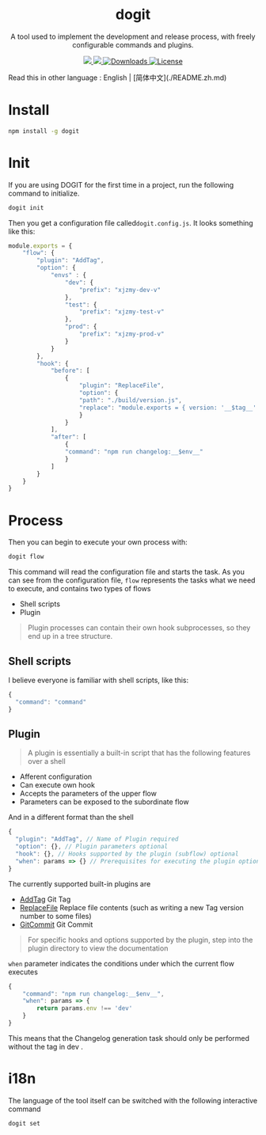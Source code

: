 <h1 align="center">dogit</h1>

<p align="center">A tool used to implement the development and release process, with freely configurable commands and plugins.</p>

<p align="center">
    <a href="https://www.npmjs.com/package/dogit">
        <img src="https://img.shields.io/npm/v/dogit.svg" />
    </a>
    <a href="https://www.npmjs.com/package/dogit">
        <img src="https://img.shields.io/npm/dt/dogit.svg" >
    </a>
    <a href="https://www.npmjs.com/package/dogit">
        <img src="https://img.shields.io/npm/dm/dogit.svg" alt="Downloads">
    </a>
    <a href="https://github.com/CDTRSFE/dogit/blob/master/LICENSE.md">
        <img src="https://img.shields.io/npm/l/dogit.svg" alt="License">
    </a>
</p>
Read this in other language : English | [简体中文](./README.zh.md)

#   Install

```bash
npm install -g dogit
```

# Init

If you are using DOGIT for the first time in a project, run the following command to initialize.

```bash
dogit init
```
Then you get a configuration file called`dogit.config.js`. It looks something like this:

```js
module.exports = {
    "flow": {
        "plugin": "AddTag",
        "option": {
            "envs" : {
                "dev": {
                    "prefix": "xjzmy-dev-v"
                },
                "test": {
                    "prefix": "xjzmy-test-v"
                },
                "prod": {
                    "prefix": "xjzmy-prod-v"
                }
            }
        },
        "hook": {
            "before": [
                {
                    "plugin": "ReplaceFile",
                    "option": {
                    "path": "./build/version.js",
                    "replace": "module.exports = { version: '__$tag__' }"
                    }
                }
            ],
            "after": [
                {
                "command": "npm run changelog:__$env__"
                }
            ]
        }
    }
}
```


# Process
Then you can  begin to execute your own process with:
```bash
dogit flow
```
This command will read the configuration file  and starts the task. As you can see from the configuration file, `flow` represents the tasks what we need to execute, and contains two types of flows

- Shell scripts
- Plugin

> Plugin processes can contain their own hook subprocesses, so they end up in a tree structure.

## Shell scripts

I believe everyone is familiar with shell scripts, like this:
```js
{
  "command": "command"
}
```

## Plugin

> A plugin is essentially a built-in script that has the following features over a shell
- Afferent configuration
- Can execute own hook
- Accepts the parameters of the upper flow
- Parameters can be exposed to the subordinate flow


And in a different format than the shell

```js
{
  "plugin": "AddTag", // Name of Plugin required
  "option": {}, // Plugin parameters optional  
  "hook": {}, // Hooks supported by the plugin (subflow) optional 
  "when": params => {} // Prerequisites for executing the plugin optional 
}
```
The currently supported built-in plugins are

- [AddTag](./plugin/AddTag)  Git Tag
- [ReplaceFile](./plugin/ReplaceFile) Replace file contents (such as writing a new Tag version number to some files)
- [GitCommit](./plugin/GitCommit) Git Commit 


> For specific hooks and options supported by the plugin, step into the plugin directory to view the documentation

`when` parameter indicates the conditions under which the current flow executes

```js
{
    "command": "npm run changelog:__$env__",
    "when": params => {
        return params.env !== 'dev'
    }
}
```

This means that the Changelog generation task should only be performed without the tag in dev .

# i18n


The language of the tool itself can be switched with the following interactive command

```bash
dogit set
```
